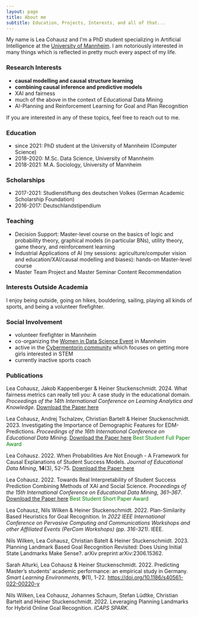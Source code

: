 ```yaml
---
layout: page
title: About me
subtitle: Education, Projects, Interests, and all of that...
---
```


My name is Lea Cohausz and I'm a PhD student specializing in Artificial Intelligence at the <a href="https://www.uni-mannheim.de/dws/people/researchers/phd-students/">University of Mannheim</a>. I am notoriously interested in many things which is reflected in pretty much every aspect of my life. 


### Research Interests

- **causal modelling and causal structure learning**
- **combining causal inference and predictive models**
- XAI and fairness
- much of the above in the context of Educational Data Mining
- AI-Planning and Reinforcement Learning for Goal and Plan Recognition

If you are interested in any of these topics, feel free to reach out to me.



### Education

- since 2021: PhD student at the University of Mannheim (Computer Science)
- 2018-2020: M.Sc. Data Science, University of Mannheim
- 2018-2021: M.A. Sociology, University of Mannheim



### Scholarships 

- 2017-2021: Studienstiftung des deutschen Volkes (German Academic Scholarship Foundation)
- 2016-2017: Deutschlandstipendium



### Teaching

- Decision Support: Master-level course on the basics of logic and probability theory, graphical models (in particular BNs), utility theory, game theory, and reinforcement learning
- Industrial Applications of AI (my sessions: agriculture/computer vision and education/XAI/causal modelling and biases): hands-on Master-level course
- Master Team Project and Master Seminar Content Recommendation


### Interests Outside Academia

I enjoy being outside, going on hikes, bouldering, sailing, playing all kinds of sports, and being a volunteer firefighter.


### Social Involvement
- volunteer firefighter in Mannheim
- co-organizing the <a href="https://wuman.de/wids/">Women in Data Science Event</a> in Mannheim
- active in the <a href="https://www.cybermentorin.de/index.php/de/">Cybermentorin community</a> which focuses on getting more girls interested in STEM
- currently inactive sports coach


### Publications

Lea Cohausz, Jakob Kappenberger & Heiner Stuckenschmidt. 2024. What fairness metrics can really tell you: A case study in the educational domain. *Proceedings of the 14th International Conference on Learning Analytics and Knowledge*. <a href="https://madoc.bib.uni-mannheim.de/66479/1/lak24-30.pdf">Download the Paper here</a> 

Lea Cohausz, Andrej Tschalzev, Christian Bartelt & Heiner Stuckenschmidt. 2023. Investigating the Importance of Demographic Features for EDM-Predictions. *Proceedings of the 16th International Conference on Educational Data Mining*. <a href="https://educationaldatamining.org/EDM2023/proceedings/2023.EDM-long-papers.11/2023.EDM-long-papers.11.pdf">Download the Paper here</a> 
<span style="color:green">Best Student Full Paper Award</span>

Lea Cohausz. 2022. When Probabilities Are Not Enough - A Framework for Causal Explanations of Student Success Models. *Journal of Educational Data Mining*, **14**(3), 52–75. <a href="https://zenodo.org/record/7304800">Download the Paper here</a>

Lea Cohausz. 2022. Towards Real Interpretability of Student Success Prediction Combining Methods of XAI and Social Science.
*Proceedings of the 15th International Conference on Educational Data Mining, 361–367*. <a href="https://doi.org/10.5281/zenodo.6853069">Download the Paper here</a> 
<span style="color:green">Best Student Short Paper Award</span>


Lea Cohausz, Nils Wilken & Heiner Stuckenschmidt. 2022. Plan-Similarity Based Heuristics for Goal Recognition. In *2022 IEEE International Conference on Pervasive Computing and Communications Workshops and other Affiliated Events (PerCom Workshops) (pp. 316-321)*. IEEE.

Nils Wilken, Lea Cohausz, Christian Batelt & Heiner Stuckenschmidt. 2023. Planning Landmark Based Goal Recognition Revisited: Does Using Initial State Landmarks Make Sense?. arXiv preprint arXiv:2306.15362.

Sarah Alturki, Lea Cohausz & Heiner Stuckenschmidt. 2022. Predicting Master’s students’ academic performance: an empirical study in Germany. *Smart Learning Environments*, **9**(1), 1-22. https://doi.org/10.1186/s40561-022-00220-y

Nils Wilken, Lea Cohausz, Johannes Schaum, Stefan Lüdtke, Christian Bartelt and Heiner Stuckenschmidt. 2022. Leveraging Planning Landmarks for Hybrid Online Goal Recognition. *ICAPS SPARK.*
